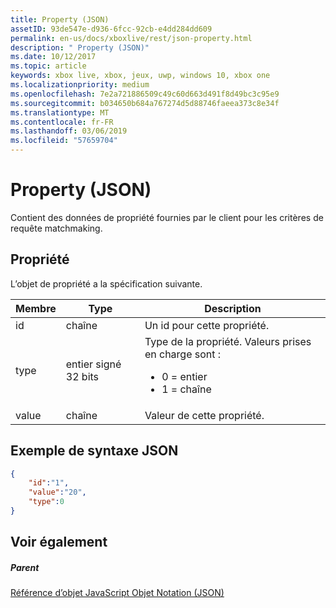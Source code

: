 ```yaml
---
title: Property (JSON)
assetID: 93de547e-d936-6fcc-92cb-e4dd284dd609
permalink: en-us/docs/xboxlive/rest/json-property.html
description: " Property (JSON)"
ms.date: 10/12/2017
ms.topic: article
keywords: xbox live, xbox, jeux, uwp, windows 10, xbox one
ms.localizationpriority: medium
ms.openlocfilehash: 7e2a721886509c49c60d663d491f8d49bc3c95e9
ms.sourcegitcommit: b034650b684a767274d5d88746faeea373c8e34f
ms.translationtype: MT
ms.contentlocale: fr-FR
ms.lasthandoff: 03/06/2019
ms.locfileid: "57659704"
---
```

# <a name="property-json"></a>Property (JSON)
Contient des données de propriété fournies par le client pour les critères de requête matchmaking.
<a id="ID4EN"></a>


## <a name="property"></a>Propriété

L’objet de propriété a la spécification suivante.

| Membre| Type| Description|
| --- | --- | --- |
| id| chaîne| Un id pour cette propriété.|
| type| entier signé 32 bits | Type de la propriété. Valeurs prises en charge sont : <ul><li>0 = entier</li><li>1 = chaîne</li></ul>| 
| value| chaîne| Valeur de cette propriété.|

<a id="ID4EGC"></a>


## <a name="sample-json-syntax"></a>Exemple de syntaxe JSON


```json
{
    "id":"1",
    "value":"20",
    "type":0
}

```


<a id="ID4EPC"></a>


## <a name="see-also"></a>Voir également

<a id="ID4ERC"></a>


##### <a name="parent"></a>Parent

[Référence d’objet JavaScript Objet Notation (JSON)](atoc-xboxlivews-reference-json.md)
